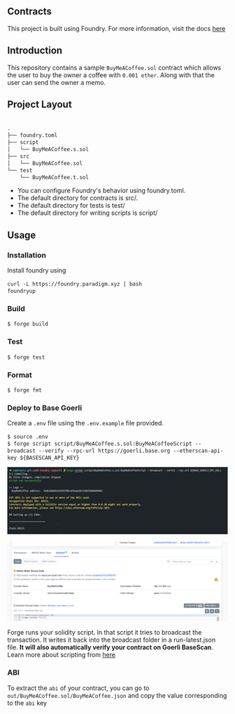 ## Contracts

This project is built using Foundry. For more information, visit the docs [here](https://book.getfoundry.sh/)

## Introduction

This repository contains a sample `BuyMeACoffee.sol` contract which allows the user to buy the owner a coffee with `0.001 ether`. Along with that the user can send the owner a memo.

## Project Layout

```

.
├── foundry.toml
├── script
│   └── BuyMeACoffee.s.sol
├── src
│   └── BuyMeACoffee.sol
└── test
    └── BuyMeACoffee.t.sol

```

- You can configure Foundry's behavior using foundry.toml.
- The default directory for contracts is src/.
- The default directory for tests is test/
- The default directory for writing scripts is script/

## Usage

### Installation

Install foundry using

```shell
curl -L https://foundry.paradigm.xyz | bash
foundryup
```

### Build

```shell
$ forge build
```

### Test

```shell
$ forge test
```

### Format

```shell
$ forge fmt
```

### Deploy to Base Goerli

Create a `.env` file using the `.env.example` file provided.

```shell
$ source .env
$ forge script script/BuyMeACoffee.s.sol:BuyMeACoffeeScript --broadcast --verify --rpc-url https://goerli.base.org --etherscan-api-key ${BASESCAN_API_KEY}
```

![Deployment](./assets/deployment.png)

![Verified](./assets/verified.png)

Forge runs your solidity script. In that script it tries to broadcast the transaction. It writes it back into the broadcast folder in a run-latest.json file. **It will also automatically verify your contract on Goerli BaseScan**. Learn more about scripting from [here](https://book.getfoundry.sh/tutorials/solidity-scripting)

### ABI

To extract the `abi` of your contract, you can go to `out/BuyMeACoffee.sol/BuyMeACoffee.json` and copy the value corresponding to the `abi` key
